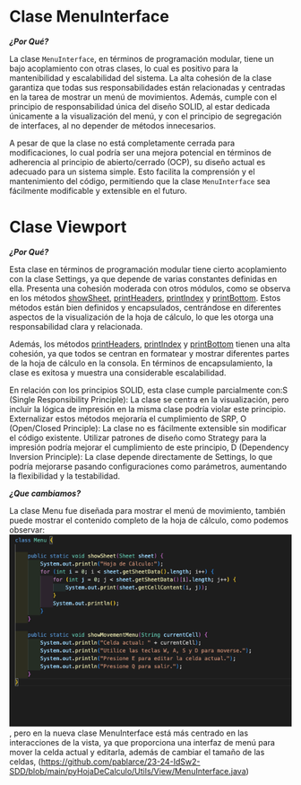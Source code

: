 # Clase MenuInterface

**_¿Por Qué?_**

La clase `MenuInterface`, en términos de programación modular, tiene un bajo acoplamiento con otras clases, lo cual es positivo para la mantenibilidad y escalabilidad del sistema. La alta cohesión de la clase garantiza que todas sus responsabilidades están relacionadas y centradas en la tarea de mostrar un menú de movimientos. Además, cumple con el principio de responsabilidad única del diseño SOLID, al estar dedicada únicamente a la visualización del menú, y con el principio de segregación de interfaces, al no depender de métodos innecesarios.

A pesar de que la clase no está completamente cerrada para modificaciones, lo cual podría ser una mejora potencial en términos de adherencia al principio de abierto/cerrado (OCP), su diseño actual es adecuado para un sistema simple. Esto facilita la comprensión y el mantenimiento del código, permitiendo que la clase `MenuInterface` sea fácilmente modificable y extensible en el futuro.

# Clase Viewport

**_¿Por Qué?_**

Esta clase en términos de programación modular tiene cierto acoplamiento con la clase Settings, ya que depende de varias constantes definidas en ella. Presenta una cohesión moderada con otros módulos, como se observa en los métodos [showSheet](https://github.com/pablarce/23-24-IdSw2-SDD/blob/fead6900c7c9dcd2f1063ecd556f2c7d42b19b14/pyHojaDeCalculo/Utils/View/Viewport.java#L9), [printHeaders](https://github.com/pablarce/23-24-IdSw2-SDD/blob/fead6900c7c9dcd2f1063ecd556f2c7d42b19b14/pyHojaDeCalculo/Utils/View/Viewport.java#L32), [printIndex](https://github.com/pablarce/23-24-IdSw2-SDD/blob/fead6900c7c9dcd2f1063ecd556f2c7d42b19b14/pyHojaDeCalculo/Utils/View/Viewport.java#L45) y [printBottom](https://github.com/pablarce/23-24-IdSw2-SDD/blob/fead6900c7c9dcd2f1063ecd556f2c7d42b19b14/pyHojaDeCalculo/Utils/View/Viewport.java#L53). Estos métodos están bien definidos y encapsulados, centrándose en diferentes aspectos de la visualización de la hoja de cálculo, lo que les otorga una responsabilidad clara y relacionada.

Además, los métodos [printHeaders](https://github.com/pablarce/23-24-IdSw2-SDD/blob/fead6900c7c9dcd2f1063ecd556f2c7d42b19b14/pyHojaDeCalculo/Utils/View/Viewport.java#L32), [printIndex](https://github.com/pablarce/23-24-IdSw2-SDD/blob/fead6900c7c9dcd2f1063ecd556f2c7d42b19b14/pyHojaDeCalculo/Utils/View/Viewport.java#L45) y [printBottom](https://github.com/pablarce/23-24-IdSw2-SDD/blob/fead6900c7c9dcd2f1063ecd556f2c7d42b19b14/pyHojaDeCalculo/Utils/View/Viewport.java#L53) tienen una alta cohesión, ya que todos se centran en formatear y mostrar diferentes partes de la hoja de cálculo en la consola. En términos de encapsulamiento, la clase es exitosa y muestra una considerable escalabilidad.

En relación con los principios SOLID, esta clase cumple parcialmente con:S (Single Responsibility Principle): La clase se centra en la visualización, pero incluir la lógica de impresión en la misma clase podría violar este principio. Externalizar estos métodos mejoraría el cumplimiento de SRP, O (Open/Closed Principle): La clase no es fácilmente extensible sin modificar el código existente. Utilizar patrones de diseño como Strategy para la impresión podría mejorar el cumplimiento de este principio, D (Dependency Inversion Principle): La clase depende directamente de Settings, lo que podría mejorarse pasando configuraciones como parámetros, aumentando la flexibilidad y la testabilidad.

**_¿Que cambiamos?_**

La clase Menu fue diseñada para mostrar el menú de movimiento, también puede mostrar el contenido completo de la hoja de cálculo, como podemos observar: ![alt text](../../../images/menu.png), pero en la nueva clase MenuInterface está más centrado en las interacciones de la vista, ya que proporciona una interfaz de menú para mover la celda actual y editarla, además de cambiar el tamaño de las celdas, (https://github.com/pablarce/23-24-IdSw2-SDD/blob/main/pyHojaDeCalculo/Utils/View/MenuInterface.java)

